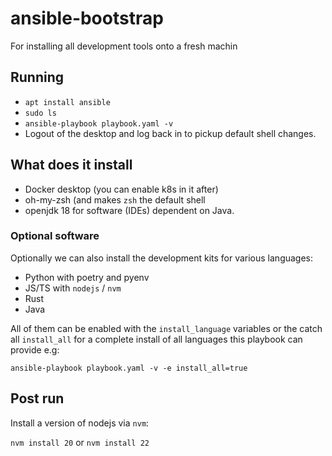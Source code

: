 # ansible-bootstrap
For installing all development tools onto a fresh machin
## Running

* `apt install ansible`
* `sudo ls`
* `ansible-playbook playbook.yaml -v`
* Logout of the desktop and log back in to pickup default shell changes.

## What does it install 

* Docker desktop (you can enable k8s in it after) 
* oh-my-zsh (and makes `zsh` the default shell
* openjdk 18 for software (IDEs) dependent on Java.

### Optional software

Optionally we can also install the development kits for various languages:

* Python with poetry and pyenv
* JS/TS with `nodejs` / `nvm`
* Rust
* Java

All of them can be enabled with the `install_language` variables or the catch all `install_all` for a complete install of all languages this playbook can provide e.g: 

`ansible-playbook playbook.yaml -v -e install_all=true`

## Post run 

Install a version of nodejs via `nvm`:

`nvm install 20` or `nvm install 22`

